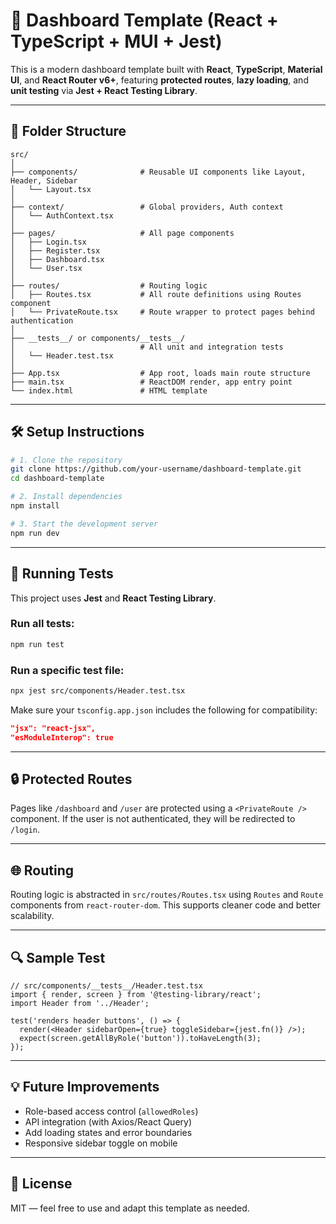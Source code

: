 
# 🚀 Dashboard Template (React + TypeScript + MUI + Jest)

This is a modern dashboard template built with **React**, **TypeScript**, **Material UI**, and **React Router v6+**, featuring **protected routes**, **lazy loading**, and **unit testing** via **Jest + React Testing Library**.

---

## 📁 Folder Structure

```
src/
│
├── components/              # Reusable UI components like Layout, Header, Sidebar
│   └── Layout.tsx
│
├── context/                 # Global providers, Auth context
│   └── AuthContext.tsx
│
├── pages/                   # All page components
│   ├── Login.tsx
│   ├── Register.tsx
│   ├── Dashboard.tsx
│   └── User.tsx
│
├── routes/                  # Routing logic
│   ├── Routes.tsx           # All route definitions using Routes component
│   └── PrivateRoute.tsx     # Route wrapper to protect pages behind authentication
│
├── __tests__/ or components/__tests__/
│                            # All unit and integration tests
│   └── Header.test.tsx
│
├── App.tsx                  # App root, loads main route structure
├── main.tsx                 # ReactDOM render, app entry point
└── index.html               # HTML template
```

---

## 🛠️ Setup Instructions

```bash
# 1. Clone the repository
git clone https://github.com/your-username/dashboard-template.git
cd dashboard-template

# 2. Install dependencies
npm install

# 3. Start the development server
npm run dev
```

---

## 🧪 Running Tests

This project uses **Jest** and **React Testing Library**.

### Run all tests:

```bash
npm run test
```

### Run a specific test file:

```bash
npx jest src/components/Header.test.tsx
```

Make sure your `tsconfig.app.json` includes the following for compatibility:

```json
"jsx": "react-jsx",
"esModuleInterop": true
```

---

## 🔒 Protected Routes

Pages like `/dashboard` and `/user` are protected using a `<PrivateRoute />` component. If the user is not authenticated, they will be redirected to `/login`.

---

## 🌐 Routing

Routing logic is abstracted in `src/routes/Routes.tsx` using `Routes` and `Route` components from `react-router-dom`. This supports cleaner code and better scalability.

---

## 🔍 Sample Test

```tsx
// src/components/__tests__/Header.test.tsx
import { render, screen } from '@testing-library/react';
import Header from '../Header';

test('renders header buttons', () => {
  render(<Header sidebarOpen={true} toggleSidebar={jest.fn()} />);
  expect(screen.getAllByRole('button')).toHaveLength(3);
});
```

---

## 💡 Future Improvements

- Role-based access control (`allowedRoles`)
- API integration (with Axios/React Query)
- Add loading states and error boundaries
- Responsive sidebar toggle on mobile

---

## 📄 License

MIT — feel free to use and adapt this template as needed.
